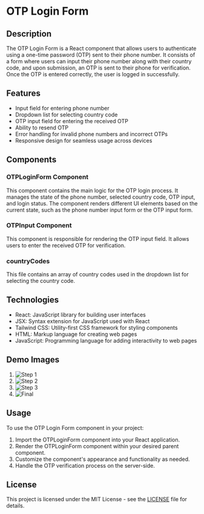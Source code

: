# OTP Login Form

## Description
The OTP Login Form is a React component that allows users to authenticate using a one-time password (OTP) sent to their phone number. It consists of a form where users can input their phone number along with their country code, and upon submission, an OTP is sent to their phone for verification. Once the OTP is entered correctly, the user is logged in successfully.

## Features
- Input field for entering phone number
- Dropdown list for selecting country code
- OTP input field for entering the received OTP
- Ability to resend OTP
- Error handling for invalid phone numbers and incorrect OTPs
- Responsive design for seamless usage across devices

## Components
### OTPLoginForm Component
This component contains the main logic for the OTP login process. It manages the state of the phone number, selected country code, OTP input, and login status. The component renders different UI elements based on the current state, such as the phone number input form or the OTP input form.

### OTPInput Component
This component is responsible for rendering the OTP input field. It allows users to enter the received OTP for verification.

### countryCodes
This file contains an array of country codes used in the dropdown list for selecting the country code.

## Technologies
- React: JavaScript library for building user interfaces
- JSX: Syntax extension for JavaScript used with React
- Tailwind CSS: Utility-first CSS framework for styling components
- HTML: Markup language for creating web pages
- JavaScript: Programming language for adding interactivity to web pages

## Demo Images
1. ![Step 1](src/public/images/step1.jpg)
2. ![Step 2](src/public/images/step2.jpg)
3. ![Step 3](src/public/images/step3.jpg)
4. ![Final](src/public/images/final.jpg)

## Usage
To use the OTP Login Form component in your project:
1. Import the OTPLoginForm component into your React application.
2. Render the OTPLoginForm component within your desired parent component.
3. Customize the component's appearance and functionality as needed.
4. Handle the OTP verification process on the server-side.

## License
This project is licensed under the MIT License - see the [LICENSE](LICENSE) file for details.
